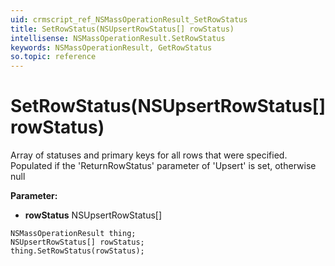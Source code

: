 ```yaml
---
uid: crmscript_ref_NSMassOperationResult_SetRowStatus
title: SetRowStatus(NSUpsertRowStatus[] rowStatus)
intellisense: NSMassOperationResult.SetRowStatus
keywords: NSMassOperationResult, GetRowStatus
so.topic: reference
---
```


# SetRowStatus(NSUpsertRowStatus[] rowStatus)

Array of statuses and primary keys for all rows that were specified. Populated if the 'ReturnRowStatus' parameter of 'Upsert' is set, otherwise null

**Parameter:** 
 - **rowStatus** NSUpsertRowStatus[]

```crmscript
NSMassOperationResult thing;
NSUpsertRowStatus[] rowStatus;
thing.SetRowStatus(rowStatus);
```

